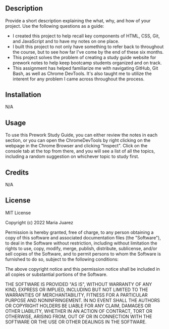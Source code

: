 # <PreWork Study Guide Webpage>

## Description

Provide a short description explaining the what, why, and how of your project. Use the following questions as a guide:

- I created this project to help recall key components of HTML, CSS, Git, and JavaScript and to have my notes on one place. 
- I built this project to not only have something to refer back to throughout the course, but to see how far I've come by the end of these six months.   
- This project solves the problem of creating a study guide website for prework notes to help keep bootcamp students organized and on track.
- This assignment has helped familiarize me with navigating GitHub, Git Bash, as well as Chrome DevTools. It's also taught me to utilize the interent for any problem I came across throughout the process. 



## Installation

N/A

## Usage

To use this Prework Study Guide, you can either review the notes in each section, or you can open the ChromeDevTools by right clicking on the webpage in the Chrome Browser and clicking "Inspect". Click on the console tab at the top from there, and you will see a list of all the topics, including a random suggestion on whichever topic to study first. 


## Credits

N/A

## License

MIT License

Copyright (c) 2022 Maria Juarez

Permission is hereby granted, free of charge, to any person obtaining a copy
of this software and associated documentation files (the "Software"), to deal
in the Software without restriction, including without limitation the rights
to use, copy, modify, merge, publish, distribute, sublicense, and/or sell
copies of the Software, and to permit persons to whom the Software is
furnished to do so, subject to the following conditions:

The above copyright notice and this permission notice shall be included in all
copies or substantial portions of the Software.

THE SOFTWARE IS PROVIDED "AS IS", WITHOUT WARRANTY OF ANY KIND, EXPRESS OR
IMPLIED, INCLUDING BUT NOT LIMITED TO THE WARRANTIES OF MERCHANTABILITY,
FITNESS FOR A PARTICULAR PURPOSE AND NONINFRINGEMENT. IN NO EVENT SHALL THE
AUTHORS OR COPYRIGHT HOLDERS BE LIABLE FOR ANY CLAIM, DAMAGES OR OTHER
LIABILITY, WHETHER IN AN ACTION OF CONTRACT, TORT OR OTHERWISE, ARISING FROM,
OUT OF OR IN CONNECTION WITH THE SOFTWARE OR THE USE OR OTHER DEALINGS IN THE
SOFTWARE.



